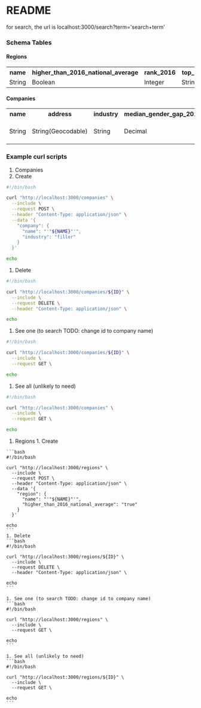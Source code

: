 # README

for search, the url is
localhost:3000/search?term='search+term'

### Schema Tables
#### Regions
<table>
  <tr>
    <th>name</th>
    <th>higher_than_2016_national_average</th>
    <th>rank_2016</th>
    <th>top_1</th>
    <th>top_2</th>
    <th>top_3</th>
    <th>bottom_1</th>
    <th>bottom_2</th>
    <th>bottom_3</th>
    <th>mean_wage_gap_2016</th>
    <th>mean_wage_gap_change</th>
  </tr>
  <tr>
    <td>String</td>
    <td>Boolean</td>
    <td>Integer</td>
    <td>String</td>
    <td>String</td>
    <td>String</td>
    <td>String</td>
    <td>String</td>
    <td>String</td>
    <td>Decimal</td>
    <td>Decimal</td>
  </tr>
</table>

#### Companies
<table>
  <tr>
    <th>name</th>
    <th>address</th>
    <th>industry</th>
    <th>median_gender_gap_2019</th>
    <th>benefits</th>
  </tr>
  <tr>
    <td>String</td>
    <td>String(Geocodable)</td>
    <td>String</td>
    <td>Decimal</td>
    <td>Text(crowd-sourceable data)</td>
  </tr>
</table>

### Example curl scripts

1. Companies
  1. Create
  ```bash
  #!/bin/bash

  curl "http://localhost:3000/companies" \
    --include \
    --request POST \
    --header "Content-Type: application/json" \
    --data '{
      "company": {
        "name": "'"${NAME}"'",
        "industry": "filler"
      }
    }'

  echo
  ```
  1. Delete
  ```bash
  #!/bin/bash

  curl "http://localhost:3000/companies/${ID}" \
    --include \
    --request DELETE \
    --header "Content-Type: application/json" \

  echo
  ```

  1. See one (to search TODO: change id to company name)
  ```bash
  #!/bin/bash

  curl "http://localhost:3000/companies/${ID}" \
    --include \
    --request GET \

  echo
  ```

  1. See all (unlikely to need)
  ```bash
  #!/bin/bash

  curl "http://localhost:3000/companies" \
    --include \
    --request GET \

  echo
  ```

  1. Regions
    1. Create

    ```bash
    #!/bin/bash

    curl "http://localhost:3000/regions" \
      --include \
      --request POST \
      --header "Content-Type: application/json" \
      --data '{
        "region": {
          "name": "'"${NAME}"'",
          "higher_than_2016_national_average": "true"
        }
      }'

    echo
    ```
    1. Delete
    ```bash
    #!/bin/bash

    curl "http://localhost:3000/regions/${ID}" \
      --include \
      --request DELETE \
      --header "Content-Type: application/json" \

    echo
    ```

    1. See one (to search TODO: change id to company name)
    ```bash
    #!/bin/bash

    curl "http://localhost:3000/regions" \
      --include \
      --request GET \

    echo
    ```

    1. See all (unlikely to need)
    ```bash
    #!/bin/bash

    curl "http://localhost:3000/regions/${ID}" \
      --include \
      --request GET \

    echo
    ```

